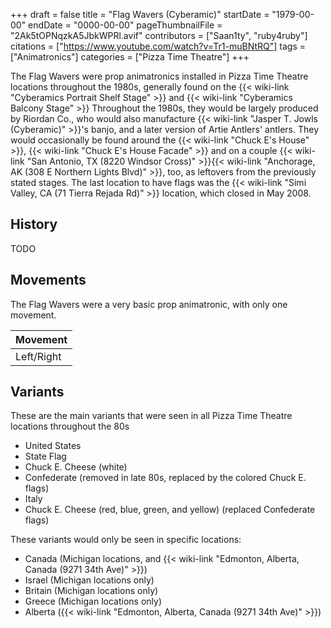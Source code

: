 +++
draft = false
title = "Flag Wavers (Cyberamic)"
startDate = "1979-00-00"
endDate = "0000-00-00"
pageThumbnailFile = "2Ak5tOPNqzkA5JbkWPRl.avif"
contributors = ["Saan1ty", "ruby4ruby"]
citations = ["https://www.youtube.com/watch?v=Tr1-muBNtRQ"]
tags = ["Animatronics"]
categories = ["Pizza Time Theatre"]
+++

The Flag Wavers were prop animatronics installed in Pizza Time Theatre locations throughout the 1980s, generally found on the {{< wiki-link "Cyberamics Portrait Shelf Stage" >}} and {{< wiki-link "Cyberamics Balcony Stage" >}} Throughout the 1980s, they would be largely produced by Riordan Co., who would also manufacture {{< wiki-link "Jasper T. Jowls (Cyberamic)" >}}'s banjo, and a later version of Artie Antlers' antlers. They would occasionally be found around the {{< wiki-link "Chuck E's House" >}}, {{< wiki-link "Chuck E's House Facade" >}} and on a couple {{< wiki-link "San Antonio, TX (8220 Windsor Cross)" >}}{{< wiki-link "Anchorage, AK (308 E Northern Lights Blvd)" >}}, too, as leftovers from the previously stated stages. The last location to have flags was the {{< wiki-link "Simi Valley, CA (71 Tierra Rejada Rd)" >}} location, which closed in May 2008.

## History

TODO

## Movements

The Flag Wavers were a very basic prop animatronic, with only one movement.

| Movement   |
|------------|
| Left/Right |

## Variants

These are the main variants that were seen in all Pizza Time Theatre locations throughout the 80s

- United States
- State Flag
- Chuck E. Cheese (white)
- Confederate (removed in late 80s, replaced by the colored Chuck E. flags)
- Italy
- Chuck E. Cheese (red, blue, green, and yellow) (replaced Confederate flags)

These variants would only be seen in specific locations:

- Canada (Michigan locations, and {{< wiki-link "Edmonton, Alberta, Canada (9271 34th Ave)" >}})
- Israel (Michigan locations only)
- Britain (Michigan locations only)
- Greece (Michigan locations only)
- Alberta ({{< wiki-link "Edmonton, Alberta, Canada (9271 34th Ave)" >}})
